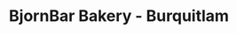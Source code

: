 ---
title: "BjornBar Bakery - Burquitlam"
url: /coquitlam/bjornbar-bakery-burquitlam/
shop: Bäckerei
---